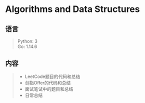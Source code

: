 ﻿Algorithms and Data Structures
=========
## 语言 ##

> Python: 3  
Go: 1.14.6



## 内容 ##

>  - LeetCode题目的代码和总结
>  - 剑指Offer的代码和总结
>  - 面试笔试中的题目和总结
>  - 日常总结
